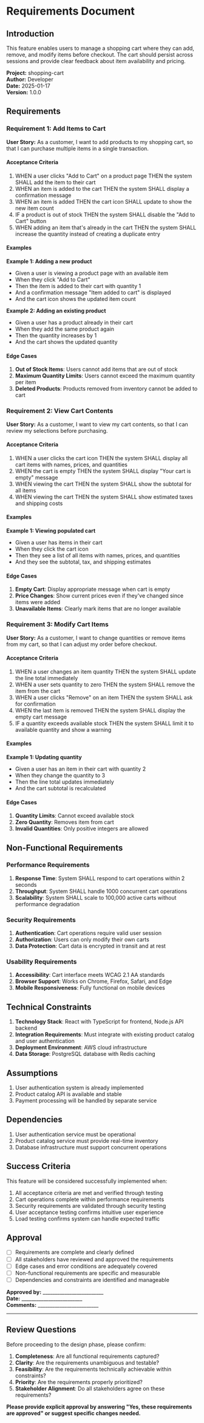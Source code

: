 # Requirements Document

## Introduction

This feature enables users to manage a shopping cart where they can add, remove, and modify items before checkout. The cart should persist across sessions and provide clear feedback about item availability and pricing.

**Project:** shopping-cart  
**Author:** Developer  
**Date:** 2025-01-17  
**Version:** 1.0.0  

## Requirements

### Requirement 1: Add Items to Cart

**User Story:** As a customer, I want to add products to my shopping cart, so that I can purchase multiple items in a single transaction.

#### Acceptance Criteria

1. WHEN a user clicks "Add to Cart" on a product page THEN the system SHALL add the item to their cart
2. WHEN an item is added to the cart THEN the system SHALL display a confirmation message
3. WHEN an item is added THEN the cart icon SHALL update to show the new item count
4. IF a product is out of stock THEN the system SHALL disable the "Add to Cart" button
5. WHEN adding an item that's already in the cart THEN the system SHALL increase the quantity instead of creating a duplicate entry

#### Examples

**Example 1: Adding a new product**
- Given a user is viewing a product page with an available item
- When they click "Add to Cart"
- Then the item is added to their cart with quantity 1
- And a confirmation message "Item added to cart" is displayed
- And the cart icon shows the updated item count

**Example 2: Adding an existing product**
- Given a user has a product already in their cart
- When they add the same product again
- Then the quantity increases by 1
- And the cart shows the updated quantity

#### Edge Cases

1. **Out of Stock Items**: Users cannot add items that are out of stock
2. **Maximum Quantity Limits**: Users cannot exceed the maximum quantity per item
3. **Deleted Products**: Products removed from inventory cannot be added to cart

### Requirement 2: View Cart Contents

**User Story:** As a customer, I want to view my cart contents, so that I can review my selections before purchasing.

#### Acceptance Criteria

1. WHEN a user clicks the cart icon THEN the system SHALL display all cart items with names, prices, and quantities
2. WHEN the cart is empty THEN the system SHALL display "Your cart is empty" message
3. WHEN viewing the cart THEN the system SHALL show the subtotal for all items
4. WHEN viewing the cart THEN the system SHALL show estimated taxes and shipping costs

#### Examples

**Example 1: Viewing populated cart**
- Given a user has items in their cart
- When they click the cart icon
- Then they see a list of all items with names, prices, and quantities
- And they see the subtotal, tax, and shipping estimates

#### Edge Cases

1. **Empty Cart**: Display appropriate message when cart is empty
2. **Price Changes**: Show current prices even if they've changed since items were added
3. **Unavailable Items**: Clearly mark items that are no longer available

### Requirement 3: Modify Cart Items

**User Story:** As a customer, I want to change quantities or remove items from my cart, so that I can adjust my order before checkout.

#### Acceptance Criteria

1. WHEN a user changes an item quantity THEN the system SHALL update the line total immediately
2. WHEN a user sets quantity to zero THEN the system SHALL remove the item from the cart
3. WHEN a user clicks "Remove" on an item THEN the system SHALL ask for confirmation
4. WHEN the last item is removed THEN the system SHALL display the empty cart message
5. IF a quantity exceeds available stock THEN the system SHALL limit it to available quantity and show a warning

#### Examples

**Example 1: Updating quantity**
- Given a user has an item in their cart with quantity 2
- When they change the quantity to 3
- Then the line total updates immediately
- And the cart subtotal is recalculated

#### Edge Cases

1. **Quantity Limits**: Cannot exceed available stock
2. **Zero Quantity**: Removes item from cart
3. **Invalid Quantities**: Only positive integers are allowed

## Non-Functional Requirements

### Performance Requirements

1. **Response Time**: System SHALL respond to cart operations within 2 seconds
2. **Throughput**: System SHALL handle 1000 concurrent cart operations
3. **Scalability**: System SHALL scale to 100,000 active carts without performance degradation

### Security Requirements

1. **Authentication**: Cart operations require valid user session
2. **Authorization**: Users can only modify their own carts
3. **Data Protection**: Cart data is encrypted in transit and at rest

### Usability Requirements

1. **Accessibility**: Cart interface meets WCAG 2.1 AA standards
2. **Browser Support**: Works on Chrome, Firefox, Safari, and Edge
3. **Mobile Responsiveness**: Fully functional on mobile devices

## Technical Constraints

1. **Technology Stack**: React with TypeScript for frontend, Node.js API backend
2. **Integration Requirements**: Must integrate with existing product catalog and user authentication
3. **Deployment Environment**: AWS cloud infrastructure
4. **Data Storage**: PostgreSQL database with Redis caching

## Assumptions

1. User authentication system is already implemented
2. Product catalog API is available and stable
3. Payment processing will be handled by separate service

## Dependencies

1. User authentication service must be operational
2. Product catalog service must provide real-time inventory
3. Database infrastructure must support concurrent operations

## Success Criteria

This feature will be considered successfully implemented when:

1. All acceptance criteria are met and verified through testing
2. Cart operations complete within performance requirements
3. Security requirements are validated through security testing
4. User acceptance testing confirms intuitive user experience
5. Load testing confirms system can handle expected traffic

## Approval

- [ ] Requirements are complete and clearly defined
- [ ] All stakeholders have reviewed and approved the requirements
- [ ] Edge cases and error conditions are adequately covered
- [ ] Non-functional requirements are specific and measurable
- [ ] Dependencies and constraints are identified and manageable

**Approved by:** _________________________  
**Date:** _________________________  
**Comments:** _________________________

---

## Review Questions

Before proceeding to the design phase, please confirm:

1. **Completeness**: Are all functional requirements captured?
2. **Clarity**: Are the requirements unambiguous and testable?
3. **Feasibility**: Are the requirements technically achievable within constraints?
4. **Priority**: Are the requirements properly prioritized?
5. **Stakeholder Alignment**: Do all stakeholders agree on these requirements?

**Please provide explicit approval by answering "Yes, these requirements are approved" or suggest specific changes needed.**
